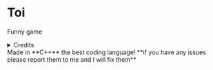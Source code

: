# Toi
Funny game
<details><summary>Credits</summary>

Game idea: [Bruce](https://github.com/bruce1234lol)   
Coding: [Me](https://github.com/names-are-not-important)    

</details>Made in **C++** the best coding language!   
**if you have any issues please report them to me and I will fix them**

